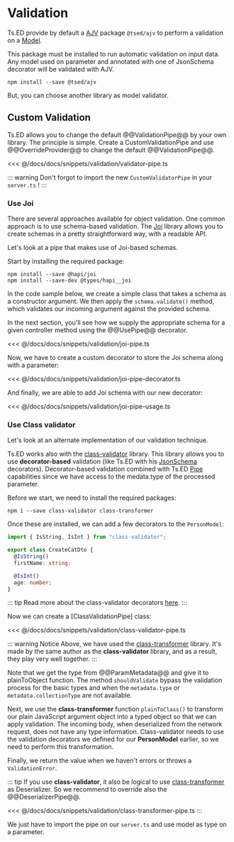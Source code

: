 # Validation

Ts.ED provide by default a [AJV](/tutorials/ajv.md) package `@tsed/ajv` to perform a validation on a [Model](/docs/models.html). 

This package must be installed to run automatic validation on input data. Any model used on parameter and annotated with one of JsonSchema decorator will be 
validated with AJV.  

```
npm install --save @tsed/ajv
```

But, you can choose another library as model validator.

## Custom Validation 

Ts.ED allows you to change the default @@ValidationPipe@@ by your own library. The principle is simple.
Create a CustomValidationPipe and use @@OverrideProvider@@ to change the default @@ValidationPipe@@.

<<< @/docs/docs/snippets/validation/validator-pipe.ts

::: warning
Don't forgot to import the new `CustomValidatorPipe` in your `server.ts` !
:::

### Use Joi

There are several approaches available for object validation. One common approach is to use schema-based validation.
The [Joi](https://github.com/hapijs/joi) library allows you to create schemas in a pretty straightforward way, with a readable API.

Let's look at a pipe that makes use of Joi-based schemas.

Start by installing the required package:

```
npm install --save @hapi/joi
npm install --save-dev @types/hapi__joi
```

In the code sample below, we create a simple class that takes a schema as a constructor argument. 
We then apply the `schema.validate()` method, which validates our incoming argument against the provided schema.

In the next section, you'll see how we supply the appropriate schema for a given controller method using the @@UsePipe@@ decorator.

<<< @/docs/docs/snippets/validation/joi-pipe.ts

Now, we have to create a custom decorator to store the Joi schema along with a parameter:

<<< @/docs/docs/snippets/validation/joi-pipe-decorator.ts

And finally, we are able to add Joi schema with our new decorator:
 
<<< @/docs/docs/snippets/validation/joi-pipe-usage.ts

### Use Class validator

Let's look at an alternate implementation of our validation technique.

Ts.ED works also with the [class-validator](https://github.com/typestack/class-validator) library. 
This library allows you to use **decorator-based** validation (like Ts.ED with his [JsonSchema](/docs/models) decorators). 
Decorator-based validation combined with Ts.ED [Pipe](/docs/pipes.html) capabilities since we have access to the medata.type of the processed parameter. 

Before we start, we need to install the required packages:

```
npm i --save class-validator class-transformer
```

Once these are installed, we can add a few decorators to the `PersonModel`:

```typescript
import { IsString, IsInt } from "class-validator";

export class CreateCatDto {
  @IsString()
  firstName: string;

  @IsInt()
  age: number;
}
```

::: tip
Read more about the class-validator decorators [here](https://github.com/typestack/class-validator#usage). 
:::

Now we can create a [ClassValidationPipe] class:

<<< @/docs/docs/snippets/validation/class-validator-pipe.ts

::: warning Notice
Above, we have used the [class-transformer](https://github.com/typestack/class-transformer) library.
It's made by the same author as the **class-validator** library, and as a result, they play very well together. 
:::

Note that we get the type from @@ParamMetadata@@ and give it to plainToObject function. The method `shouldValidate`
bypass the validation process for the basic types and when the `metadata.type` or `metadata.collectionType` are not available.

Next, we use the **class-transformer** function `plainToClass()` to transform our plain JavaScript argument object into a typed object
so that we can apply validation. The incoming body, when deserialized from the network request, does not have any type information. 
Class-validator needs to use the validation decorators we defined for our **PersonModel** earlier, 
so we need to perform this transformation.

Finally, we return the value when we haven't errors or throws a `ValidationError`.

::: tip
If you use **class-validator**, it also be logical to use [class-transformer](https://github.com/typestack/class-transformer) as Deserializer.
So we recommend to override also the @@DeserializerPipe@@.

<<< @/docs/docs/snippets/validation/class-transformer-pipe.ts
:::

We just have to import the pipe on our `server.ts` and use model as type on a parameter.
